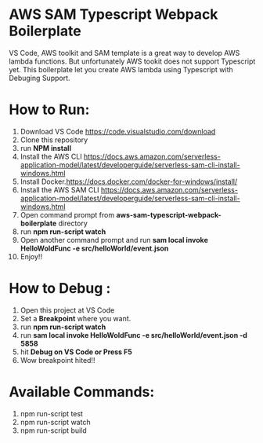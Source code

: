 # AWS SAM Typescript Webpack Boilerplate
VS Code, AWS toolkit and SAM template is a great way to develop AWS lambda functions. But unfortunately AWS tookit does not support Typescript yet. This boilerplate let you create AWS lambda using Typescript with Debuging Support.

# How to Run:
1. Download VS Code https://code.visualstudio.com/download
2. Clone this repository
3. run **NPM install**
4. Install the AWS CLI https://docs.aws.amazon.com/serverless-application-model/latest/developerguide/serverless-sam-cli-install-windows.html
5. Install Docker.https://docs.docker.com/docker-for-windows/install/
6.  Install the AWS SAM CLI https://docs.aws.amazon.com/serverless-application-model/latest/developerguide/serverless-sam-cli-install-windows.html
7. Open command prompt from **aws-sam-typescript-webpack-boilerplate** directory 
8. run **npm run-script watch**
9. Open another command prompt and run **sam local invoke HelloWoldFunc -e src/helloWorld/event.json**
10. Enjoy!!

# How to Debug :
1. Open this project at VS Code
2. Set a **Breakpoint** where you want.
3. run **npm run-script watch**
4. run **sam local invoke HelloWoldFunc -e src/helloWorld/event.json -d 5858**
5. hit **Debug on VS Code or Press F5**
6. Wow breakpoint hited!!

# Available Commands:
1. npm run-script test
2. npm run-script watch
3. npm run-script build
